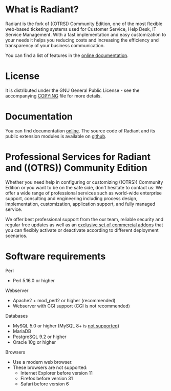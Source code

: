 What is Radiant?
================
Radiant is the fork of ((OTRS)) Community Edition, one of the most flexible web-based ticketing
systems used for Customer Service, Help Desk, IT Service Management.
With a fast implementation and easy customization to your needs it
helps you reducing costs and increasing the efficiency and transparency
of your business communication.

You can find a list of features in the
[online documentation](https://doc.radiantsd.com/doc/index.html).


License
=======
It is distributed under the GNU General Public License - see the
accompanying [COPYING](COPYING) file for more details.


Documentation
=============
You can find documentation [online](https://doc.radiantsd.com/doc/index.html). The source code of Radiant and its public extension
modules is available on [github](https://github.com/RadiantSystem/).


Professional Services for Radiant and ((OTRS)) Community Edition
================================================================

Whether you need help in configuring or customizing ((OTRS)) Community Edition or you want to be on the safe side,
don't hesitate to contact us: We offer a wide range of professional services such as
world-wide enterprise support, consulting and engineering including process design,
implementation, customization, application support, and fully managed service.

We offer best professional support from the our team, reliable security and regular free updates as well as an
[exclusive set of commercial addons](https://rs4otrs.com/) that you can
flexibly activate or deactivate according to different deployment scenarios.


Software requirements
=====================
Perl
- Perl 5.16.0 or higher

Webserver
- Apache2 + mod_perl2 or higher (recommended)
- Webserver with CGI support (CGI is not recommended)

Databases
- MySQL 5.0 or higher (MySQL 8+ is [not supported](https://bugs.otrs.org/show_bug.cgi?id=13866))
- MariaDB
- PostgreSQL 9.2 or higher
- Oracle 10g or higher

Browsers
- Use a modern web browser.
- These browsers are not supported:
  - Internet Explorer before version 11
  - Firefox before version 31
  - Safari before version 6
